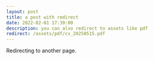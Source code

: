 ```yaml
---
layout: post
title: a post with redirect
date: 2022-02-01 17:39:00
description: you can also redirect to assets like pdf
redirect: /assets/pdf/cv_20250515.pdf
---
```


Redirecting to another page.
